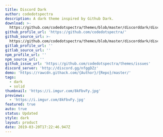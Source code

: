 ```yaml
---
title: Discord Dark
author: codedotspectra
description: A dark theme inspired by Github Dark.
download: >-
  https://github.com/codedotspectra/themes/blob/master/discorddark/discorddark.theme.css
github_profile_url: 'https://github.com/codedotspectra/'
github_source_url: >-
  https://github.com/codedotspectra/themes/blob/master/discorddark/discorddark.theme.css
gitlab_profile_url: ''
gitlab_source_url: ''
npm_profile_url: ''
npm_source_url: ''
github_issue_url: 'https://github.com/codedotspectra/themes/issues'
discord_server: 'http://discord.gg/nfggDZz'
demo: 'https://rawcdn.githack.com/{Author}/{Repo}/master/'
tags:
  - dark
  - solid
thumbnail: 'https://i.imgur.com/8kFbvFy.jpg'
previews:
  - 'https://i.imgur.com/8kFbvFy.jpg'
featured: true
auto: true
status: Updated
style: dark
layout: product
date: 2019-03-20T17:22:46.947Z
---
```


